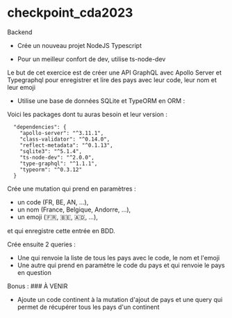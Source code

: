 # checkpoint_cda2023

Backend

- Crée un nouveau projet NodeJS Typescript 

- Pour un meilleur confort de dev, utilise ts-node-dev 

Le but de cet exercice est de créer une API GraphQL avec Apollo Server et Typegraphql pour enregistrer et lire des pays avec leur code, leur nom et leur emoji
- Utilise une base de données SQLite et TypeORM en ORM :

Voici les packages dont tu auras besoin et leur version :

```
  "dependencies": {
    "apollo-server": "^3.11.1",
    "class-validator": "^0.14.0",
    "reflect-metadata": "^0.1.13",
    "sqlite3": "^5.1.4",
    "ts-node-dev": "^2.0.0",
    "type-graphql": "^1.1.1",
    "typeorm": "^0.3.12"
  }
```

Crée une mutation qui prend en paramètres :

- un code (FR, BE, AN, ...),
- un nom (France, Belgique, Andorre, ...),
- un emoji (🇫🇷, 🇧🇪, 🇦🇩, ...),

et qui enregistre cette entrée en BDD.

Crée ensuite 2 queries :

- Une qui renvoie la liste de tous les pays avec le code, le nom et l'emoji 
- Une autre qui prend en paramètre le code du pays et qui renvoie le pays en question

Bonus : ### À VENIR

- Ajoute un code continent à la mutation d'ajout de pays et une query qui permet de récupérer tous les pays d'un continent
